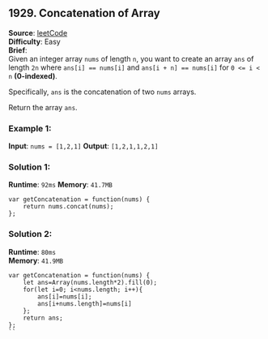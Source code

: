 ## 1929. Concatenation of Array

**Source**: [leetCode](https://leetcode.com/problems/concatenation-of-array/)  
**Difficulty**: Easy   
**Brief**:     
Given an integer array ``nums`` of length ``n``, you want to create an array ``ans`` of length ``2n`` where ``ans[i] == nums[i]`` and ``ans[i + n] == nums[i]`` for ``0 <= i < n`` **(0-indexed)**.   

Specifically, ``ans`` is the concatenation of two ``nums`` arrays.   
 
Return the array ``ans``.   

### Example 1:
**Input**: ``nums = [1,2,1]``
**Output**: ``[1,2,1,1,2,1]``



### Solution 1:
**Runtime**: ``92ms``
**Memory**: ``41.7MB`` 
```
var getConcatenation = function(nums) {
    return nums.concat(nums);
};
``` 


### Solution 2:   
**Runtime**: ``80ms``   
**Memory**: ``41.9MB``   
```
var getConcatenation = function(nums) {
    let ans=Array(nums.length*2).fill(0);
    for(let i=0; i<nums.length; i++){
        ans[i]=nums[i];
        ans[i+nums.length]=nums[i]
    };
    return ans;
};
``
